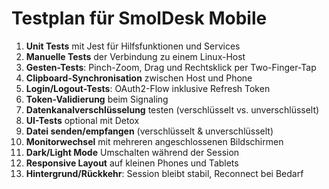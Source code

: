 # Testplan für SmolDesk Mobile

1. **Unit Tests** mit Jest für Hilfsfunktionen und Services
2. **Manuelle Tests** der Verbindung zu einem Linux-Host
3. **Gesten-Tests**: Pinch-Zoom, Drag und Rechtsklick per Two-Finger-Tap
4. **Clipboard-Synchronisation** zwischen Host und Phone
5. **Login/Logout-Tests**: OAuth2-Flow inklusive Refresh Token
6. **Token-Validierung** beim Signaling
7. **Datenkanalverschlüsselung** testen (verschlüsselt vs. unverschlüsselt)
8. **UI-Tests** optional mit Detox
9. **Datei senden/empfangen** (verschlüsselt & unverschlüsselt)
10. **Monitorwechsel** mit mehreren angeschlossenen Bildschirmen
11. **Dark/Light Mode** Umschalten während der Session
12. **Responsive Layout** auf kleinen Phones und Tablets
13. **Hintergrund/Rückkehr**: Session bleibt stabil, Reconnect bei Bedarf
